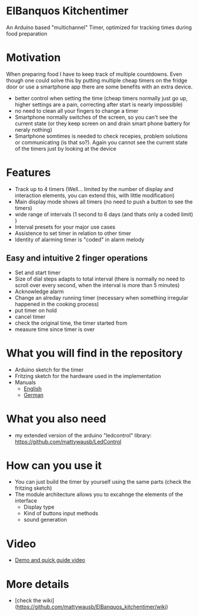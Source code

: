 # ElBanquos Kitchentimer
An Arduino based "multichannel" Timer, optimized for tracking times during food preparation

# Motivation
When preparing food I have to keep track of multiple countdowns. Even though one could solve this by putting multiple cheap timers on the fridge door or use a smartphone app there are some benefits with an extra device.
* better control when setting the time (cheap timers normally just go up, higher settings are a pain, correcting after start is nearly impossible)
* no need to clean all your fingers to change a timer
* Smartphone normally switches of the screen, so you can't see the current state (or they keep screen on and drain smart phone battery for neraly nothing)
* Smartphone somtimes is needed to check recepies, problem solutions or communicating (is that so?). Again you cannot see the current state of the timers just by looking at the device

# Features
* Track up to 4 timers (Well... limited by the number of display and interaction elements, you can extend this, with little modification)
* Main display mode shows all timers (no need to push a button to see the timers)
* wide range of intervals (1 second to 6 days (and thats only a coded limit) )
* Interval presets for your major use cases
* Assistence to set timer in relation to other timer
* Identity of alarming timer is "coded" in alarm melody

## Easy and intuitive 2 finger operations
* Set and start timer
* Size of dial steps adapts to total interval (there is normally no need to scroll over every second, when the interval is more than 5 minutes)
* Acknowledge alarm
* Change an alreday running timer (necessary when something irregular happened in the cooking process)
* put timer on hold
* cancel timer
* check the original time, the timer started from
* measure time since timer is over
  
# What you will find in the repository
* Arduino sketch for the timer
* Fritzing sketch for the hardware used in the implementation
* Manuals
    * [English](https://mattywausb.github.io/ElBanquos_kitchentimer/docs/manual-en.html)
    * [German](https://mattywausb.github.io/ElBanquos_kitchentimer/docs/manual-de.html)

# What you also need
* my extended version of the arduino "ledcontrol" library: https://github.com/mattywausb/LedControl

# How can you use it
* You can just build the timer by yourself using the same parts (check the fritzing sketch)
* The module architecture allows you to excahnge the elements of the interface
  * Display type
  * Kind of buttons input methods
  * sound generation
  
# Video
* [Demo and quick guide video](https://youtu.be/dwYkCimMoDo)


# More details 
* [check the wiki] (https://github.com/mattywausb/ElBanquos_kitchentimer/wiki)
